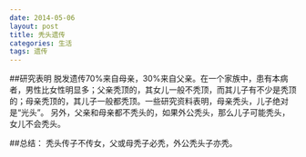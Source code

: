 ```yaml
---
date: 2014-05-06
layout: post
title: 秃头遗传
categories: 生活
tags: 遗传
---
```


##研究表明
脱发遗传70%来自母亲，30%来自父亲。在一个家族中，患有本病者，男性比女性明显多；父亲秃顶的，其女儿一般不秃顶，而其儿子有不少是秃顶的；母亲秃顶的，其儿子一般都秃顶。一些研究资料表明，母亲秃头，儿子绝对是“光头”。
另外，父亲和母亲都不秃头的，如果外公秃头，那么儿子可能秃头，女儿不会秃头。
    
##总结：
秃头传子不传女，父或母秃子必秃，外公秃头子亦秃。

